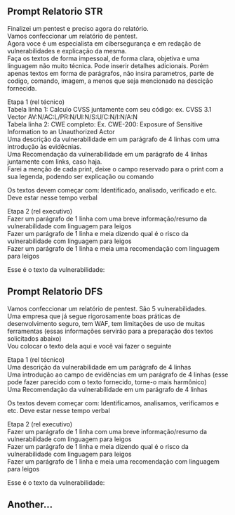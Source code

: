 ## Prompt Relatorio STR

Finalizei um pentest e preciso agora do relatório.\
Vamos confeccionar um relatório de pentest.\
Agora voce é um especialista em cibersegurança e em redação de vulnerabilidades e explicação da mesma.\
Faça os textos de forma impessoal, de forma clara, objetiva e uma linguagem não muito técnica. Pode inserir detalhes adicionais. Porém apenas textos em forma de parágrafos, não insira parametros, parte de codigo, comando, imagem, a menos que seja mencionado na descição fornecida.

Etapa 1 (rel técnico)\
Tabela linha 1: Calculo CVSS juntamente com seu código: ex.  CVSS 3.1 Vector AV:N/AC:L/PR:N/UI:N/S:U/C:N/I:N/A:N\
Tabela linha 2: CWE completo: Ex.  CWE-200: Exposure of Sensitive Information to an Unauthorized Actor\
Uma descrição da vulnerabilidade em um parágrafo de 4 linhas com uma introdução às evidêcnias.\
Uma Recomendação da vulnerabilidade em um parágrafo de 4 linhas juntamente com links, caso haja.\
Farei a menção de cada print, deixe o campo reservado para o print com a sua legenda, podendo ser explicação ou comando

Os textos devem começar com: Identificado, analisado, verificado e etc. Deve estar nesse tempo verbal

Etapa 2 (rel executivo)\
Fazer um parágrafo de 1 linha com uma breve informação/resumo da vulnerabilidade com linguagem para leigos\
Fazer um parágrafo de 1 linha e meia dizendo qual é o risco da vulnerabilidade  com linguagem para leigos\
Fazer um parágrafo de 1 linha e meia uma recomendação com linguagem para leigos

Esse é o texto da vulnerabilidade:

## Prompt Relatorio DFS

Vamos confeccionar um relatório de pentest. São 5 vulnerabilidades.\
Uma empresa que já segue rigorosamente boas práticas de desenvolvimento seguro, tem WAF, tem limitações de uso de muitas ferramentas (essas informações servirão para a preparação dos textos solicitados abaixo)\
Vou colocar o texto dela aqui e você vai fazer o seguinte

Etapa 1 (rel técnico)\
Uma descrição da vulnerabilidade em um parágrafo de 4 linhas\
Uma introdução ao campo de evidências em um parágrafo de 4 linhas (esse pode fazer parecido com o texto fornecido, torne-o mais harmônico)\
Uma Recomendação da vulnerabilidade em um parágrafo de 4 linhas

Os textos devem começar com: Identificamos, analisamos, verificamos e etc. Deve estar nesse tempo verbal

Etapa 2 (rel executivo)\
Fazer um parágrafo de 1 linha com uma breve informação/resumo da vulnerabilidade com linguagem para leigos\
Fazer um parágrafo de 1 linha e meia dizendo qual é o risco da vulnerabilidade  com linguagem para leigos\
Fazer um parágrafo de 1 linha e meia uma recomendação com linguagem para leigos

Esse é o texto da vulnerabilidade:

## Another...
